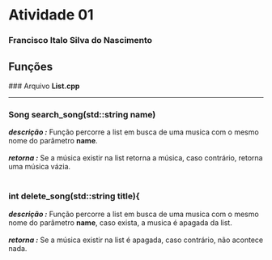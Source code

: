 # Atividade 01

### Francisco Italo Silva do Nascimento

## Funções

<span >### Arquivo **List.cpp**</span>

<hr>

### Song search_song(std::string name)

**_descrição :_** Função percorre a list em busca de uma musica com o mesmo nome do parâmetro **name**.
<br/>
<br/>
**_retorna :_** Se a música existir na list retorna a música, caso contrário, retorna uma música vázia.
<br/>
<br/>

</hr>

### int delete_song(std::string title){

**_descrição :_** Função percorre a list em busca de uma musica com o mesmo nome do parâmetro **name**, caso exista, a musica é apagada da list.
<br/>
<br/>
**_retorna :_** Se a música existir na list é apagada, caso contrário, não acontece nada.
